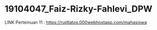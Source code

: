 # 19104047_Faiz-Rizky-Fahlevi_DPW


LINK Pertemuan 11 : https://rujitlatos.000webhostapp.com/mahasiswa
